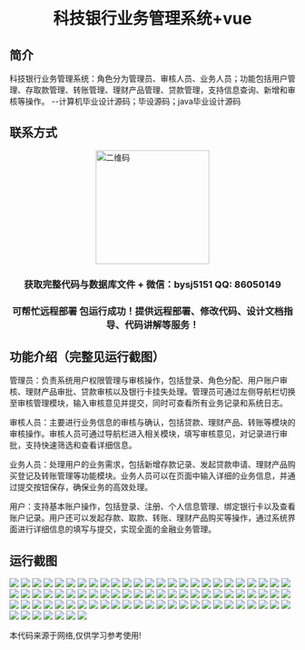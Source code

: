 <p><h1 align="center">科技银行业务管理系统+vue</h1></p>

## 简介
科技银行业务管理系统：角色分为管理员、审核人员、业务人员；功能包括用户管理、存取款管理、转账管理、理财产品管理、贷款管理，支持信息查询、新增和审核等操作。    --计算机毕业设计源码；毕设源码；java毕业设计源码


## 联系方式
<img src="https://bs-1329754181.cos.ap-shanghai.myqcloud.com/wx.jpg" alt="二维码" style="display: block; margin: 0 auto;" width="200px">
<p><h3 align="center">获取完整代码与数据库文件 + 微信：bysj5151 QQ: 86050149</h3></p>
<p><h3 align="center">可帮忙远程部署 包运行成功！提供远程部署、修改代码、设计文档指导、代码讲解等服务！</h3></p>

## 功能介绍（完整见运行截图）
管理员：负责系统用户权限管理与审核操作，包括登录、角色分配、用户账户审核、理财产品审批、贷款审核以及银行卡挂失处理。管理员可通过左侧导航栏切换至审核管理模块，输入审核意见并提交，同时可查看所有业务记录和系统日志。

审核人员：主要进行业务信息的审核与确认，包括贷款、理财产品、转账等模块的审核操作。审核人员可通过导航栏进入相关模块，填写审核意见，对记录进行审批，支持快速筛选和查看详细信息。

业务人员：处理用户的业务需求，包括新增存款记录、发起贷款申请、理财产品购买登记及转账管理等功能模块。业务人员可以在页面中输入详细的业务信息，并通过提交按钮保存，确保业务的高效处理。

用户：支持基本账户操作，包括登录、注册、个人信息管理、绑定银行卡以及查看账户记录。用户还可以发起存款、取款、转账、理财产品购买等操作，通过系统界面进行详细信息的填写与提交，实现全面的金融业务管理。


## 运行截图
![](https://bs-1329754181.cos.ap-shanghai.myqcloud.com/ssm/TechnologyBankingBusinessManagementSystem/img/001.jpg)
![](https://bs-1329754181.cos.ap-shanghai.myqcloud.com/ssm/TechnologyBankingBusinessManagementSystem/img/002.jpg)
![](https://bs-1329754181.cos.ap-shanghai.myqcloud.com/ssm/TechnologyBankingBusinessManagementSystem/img/003.jpg)
![](https://bs-1329754181.cos.ap-shanghai.myqcloud.com/ssm/TechnologyBankingBusinessManagementSystem/img/004.jpg)
![](https://bs-1329754181.cos.ap-shanghai.myqcloud.com/ssm/TechnologyBankingBusinessManagementSystem/img/005.jpg)
![](https://bs-1329754181.cos.ap-shanghai.myqcloud.com/ssm/TechnologyBankingBusinessManagementSystem/img/006.jpg)
![](https://bs-1329754181.cos.ap-shanghai.myqcloud.com/ssm/TechnologyBankingBusinessManagementSystem/img/007.jpg)
![](https://bs-1329754181.cos.ap-shanghai.myqcloud.com/ssm/TechnologyBankingBusinessManagementSystem/img/008.jpg)
![](https://bs-1329754181.cos.ap-shanghai.myqcloud.com/ssm/TechnologyBankingBusinessManagementSystem/img/009.jpg)
![](https://bs-1329754181.cos.ap-shanghai.myqcloud.com/ssm/TechnologyBankingBusinessManagementSystem/img/010.jpg)
![](https://bs-1329754181.cos.ap-shanghai.myqcloud.com/ssm/TechnologyBankingBusinessManagementSystem/img/011.jpg)
![](https://bs-1329754181.cos.ap-shanghai.myqcloud.com/ssm/TechnologyBankingBusinessManagementSystem/img/012.jpg)
![](https://bs-1329754181.cos.ap-shanghai.myqcloud.com/ssm/TechnologyBankingBusinessManagementSystem/img/013.jpg)
![](https://bs-1329754181.cos.ap-shanghai.myqcloud.com/ssm/TechnologyBankingBusinessManagementSystem/img/014.jpg)
![](https://bs-1329754181.cos.ap-shanghai.myqcloud.com/ssm/TechnologyBankingBusinessManagementSystem/img/015.jpg)
![](https://bs-1329754181.cos.ap-shanghai.myqcloud.com/ssm/TechnologyBankingBusinessManagementSystem/img/016.jpg)
![](https://bs-1329754181.cos.ap-shanghai.myqcloud.com/ssm/TechnologyBankingBusinessManagementSystem/img/017.jpg)
![](https://bs-1329754181.cos.ap-shanghai.myqcloud.com/ssm/TechnologyBankingBusinessManagementSystem/img/018.jpg)
![](https://bs-1329754181.cos.ap-shanghai.myqcloud.com/ssm/TechnologyBankingBusinessManagementSystem/img/019.jpg)
![](https://bs-1329754181.cos.ap-shanghai.myqcloud.com/ssm/TechnologyBankingBusinessManagementSystem/img/020.jpg)
![](https://bs-1329754181.cos.ap-shanghai.myqcloud.com/ssm/TechnologyBankingBusinessManagementSystem/img/021.jpg)
![](https://bs-1329754181.cos.ap-shanghai.myqcloud.com/ssm/TechnologyBankingBusinessManagementSystem/img/022.jpg)
![](https://bs-1329754181.cos.ap-shanghai.myqcloud.com/ssm/TechnologyBankingBusinessManagementSystem/img/023.jpg)
![](https://bs-1329754181.cos.ap-shanghai.myqcloud.com/ssm/TechnologyBankingBusinessManagementSystem/img/024.jpg)
![](https://bs-1329754181.cos.ap-shanghai.myqcloud.com/ssm/TechnologyBankingBusinessManagementSystem/img/025.jpg)
![](https://bs-1329754181.cos.ap-shanghai.myqcloud.com/ssm/TechnologyBankingBusinessManagementSystem/img/026.jpg)
![](https://bs-1329754181.cos.ap-shanghai.myqcloud.com/ssm/TechnologyBankingBusinessManagementSystem/img/027.jpg)
![](https://bs-1329754181.cos.ap-shanghai.myqcloud.com/ssm/TechnologyBankingBusinessManagementSystem/img/028.jpg)
![](https://bs-1329754181.cos.ap-shanghai.myqcloud.com/ssm/TechnologyBankingBusinessManagementSystem/img/029.jpg)
![](https://bs-1329754181.cos.ap-shanghai.myqcloud.com/ssm/TechnologyBankingBusinessManagementSystem/img/030.jpg)
![](https://bs-1329754181.cos.ap-shanghai.myqcloud.com/ssm/TechnologyBankingBusinessManagementSystem/img/031.jpg)
![](https://bs-1329754181.cos.ap-shanghai.myqcloud.com/ssm/TechnologyBankingBusinessManagementSystem/img/032.jpg)
![](https://bs-1329754181.cos.ap-shanghai.myqcloud.com/ssm/TechnologyBankingBusinessManagementSystem/img/033.jpg)
![](https://bs-1329754181.cos.ap-shanghai.myqcloud.com/ssm/TechnologyBankingBusinessManagementSystem/img/034.jpg)
![](https://bs-1329754181.cos.ap-shanghai.myqcloud.com/ssm/TechnologyBankingBusinessManagementSystem/img/035.jpg)
![](https://bs-1329754181.cos.ap-shanghai.myqcloud.com/ssm/TechnologyBankingBusinessManagementSystem/img/036.jpg)
![](https://bs-1329754181.cos.ap-shanghai.myqcloud.com/ssm/TechnologyBankingBusinessManagementSystem/img/037.jpg)
![](https://bs-1329754181.cos.ap-shanghai.myqcloud.com/ssm/TechnologyBankingBusinessManagementSystem/img/038.jpg)
![](https://bs-1329754181.cos.ap-shanghai.myqcloud.com/ssm/TechnologyBankingBusinessManagementSystem/img/039.jpg)
![](https://bs-1329754181.cos.ap-shanghai.myqcloud.com/ssm/TechnologyBankingBusinessManagementSystem/img/040.jpg)
![](https://bs-1329754181.cos.ap-shanghai.myqcloud.com/ssm/TechnologyBankingBusinessManagementSystem/img/041.jpg)
![](https://bs-1329754181.cos.ap-shanghai.myqcloud.com/ssm/TechnologyBankingBusinessManagementSystem/img/042.jpg)
![](https://bs-1329754181.cos.ap-shanghai.myqcloud.com/ssm/TechnologyBankingBusinessManagementSystem/img/043.jpg)
![](https://bs-1329754181.cos.ap-shanghai.myqcloud.com/ssm/TechnologyBankingBusinessManagementSystem/img/044.jpg)
![](https://bs-1329754181.cos.ap-shanghai.myqcloud.com/ssm/TechnologyBankingBusinessManagementSystem/img/045.jpg)
![](https://bs-1329754181.cos.ap-shanghai.myqcloud.com/ssm/TechnologyBankingBusinessManagementSystem/img/046.jpg)
![](https://bs-1329754181.cos.ap-shanghai.myqcloud.com/ssm/TechnologyBankingBusinessManagementSystem/img/047.jpg)
![](https://bs-1329754181.cos.ap-shanghai.myqcloud.com/ssm/TechnologyBankingBusinessManagementSystem/img/048.jpg)
![](https://bs-1329754181.cos.ap-shanghai.myqcloud.com/ssm/TechnologyBankingBusinessManagementSystem/img/049.jpg)
![](https://bs-1329754181.cos.ap-shanghai.myqcloud.com/ssm/TechnologyBankingBusinessManagementSystem/img/050.jpg)
![](https://bs-1329754181.cos.ap-shanghai.myqcloud.com/ssm/TechnologyBankingBusinessManagementSystem/img/051.jpg)
![](https://bs-1329754181.cos.ap-shanghai.myqcloud.com/ssm/TechnologyBankingBusinessManagementSystem/img/052.jpg)
![](https://bs-1329754181.cos.ap-shanghai.myqcloud.com/ssm/TechnologyBankingBusinessManagementSystem/img/053.jpg)
![](https://bs-1329754181.cos.ap-shanghai.myqcloud.com/ssm/TechnologyBankingBusinessManagementSystem/img/054.jpg)
![](https://bs-1329754181.cos.ap-shanghai.myqcloud.com/ssm/TechnologyBankingBusinessManagementSystem/img/055.jpg)
![](https://bs-1329754181.cos.ap-shanghai.myqcloud.com/ssm/TechnologyBankingBusinessManagementSystem/img/056.jpg)
![](https://bs-1329754181.cos.ap-shanghai.myqcloud.com/ssm/TechnologyBankingBusinessManagementSystem/img/057.jpg)
![](https://bs-1329754181.cos.ap-shanghai.myqcloud.com/ssm/TechnologyBankingBusinessManagementSystem/img/058.jpg)
![](https://bs-1329754181.cos.ap-shanghai.myqcloud.com/ssm/TechnologyBankingBusinessManagementSystem/img/059.jpg)
![](https://bs-1329754181.cos.ap-shanghai.myqcloud.com/ssm/TechnologyBankingBusinessManagementSystem/img/060.jpg)
![](https://bs-1329754181.cos.ap-shanghai.myqcloud.com/ssm/TechnologyBankingBusinessManagementSystem/img/061.jpg)
![](https://bs-1329754181.cos.ap-shanghai.myqcloud.com/ssm/TechnologyBankingBusinessManagementSystem/img/062.jpg)
![](https://bs-1329754181.cos.ap-shanghai.myqcloud.com/ssm/TechnologyBankingBusinessManagementSystem/img/063.jpg)
![](https://bs-1329754181.cos.ap-shanghai.myqcloud.com/ssm/TechnologyBankingBusinessManagementSystem/img/064.jpg)
![](https://bs-1329754181.cos.ap-shanghai.myqcloud.com/ssm/TechnologyBankingBusinessManagementSystem/img/065.jpg)
![](https://bs-1329754181.cos.ap-shanghai.myqcloud.com/ssm/TechnologyBankingBusinessManagementSystem/img/066.jpg)
![](https://bs-1329754181.cos.ap-shanghai.myqcloud.com/ssm/TechnologyBankingBusinessManagementSystem/img/067.jpg)
![](https://bs-1329754181.cos.ap-shanghai.myqcloud.com/ssm/TechnologyBankingBusinessManagementSystem/img/068.jpg)
![](https://bs-1329754181.cos.ap-shanghai.myqcloud.com/ssm/TechnologyBankingBusinessManagementSystem/img/069.jpg)
![](https://bs-1329754181.cos.ap-shanghai.myqcloud.com/ssm/TechnologyBankingBusinessManagementSystem/img/070.jpg)
![](https://bs-1329754181.cos.ap-shanghai.myqcloud.com/ssm/TechnologyBankingBusinessManagementSystem/img/071.jpg)
![](https://bs-1329754181.cos.ap-shanghai.myqcloud.com/ssm/TechnologyBankingBusinessManagementSystem/img/072.jpg)
![](https://bs-1329754181.cos.ap-shanghai.myqcloud.com/ssm/TechnologyBankingBusinessManagementSystem/img/073.jpg)
![](https://bs-1329754181.cos.ap-shanghai.myqcloud.com/ssm/TechnologyBankingBusinessManagementSystem/img/074.jpg)
![](https://bs-1329754181.cos.ap-shanghai.myqcloud.com/ssm/TechnologyBankingBusinessManagementSystem/img/075.jpg)
![](https://bs-1329754181.cos.ap-shanghai.myqcloud.com/ssm/TechnologyBankingBusinessManagementSystem/img/076.jpg)
![](https://bs-1329754181.cos.ap-shanghai.myqcloud.com/ssm/TechnologyBankingBusinessManagementSystem/img/077.jpg)
![](https://bs-1329754181.cos.ap-shanghai.myqcloud.com/ssm/TechnologyBankingBusinessManagementSystem/img/078.jpg)
![](https://bs-1329754181.cos.ap-shanghai.myqcloud.com/ssm/TechnologyBankingBusinessManagementSystem/img/079.jpg)
![](https://bs-1329754181.cos.ap-shanghai.myqcloud.com/ssm/TechnologyBankingBusinessManagementSystem/img/080.jpg)
![](https://bs-1329754181.cos.ap-shanghai.myqcloud.com/ssm/TechnologyBankingBusinessManagementSystem/img/081.jpg)
![](https://bs-1329754181.cos.ap-shanghai.myqcloud.com/ssm/TechnologyBankingBusinessManagementSystem/img/082.jpg)

<p>本代码来源于网络,仅供学习参考使用!</p>
